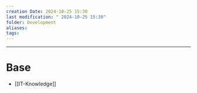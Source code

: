 ```yaml
---
creation Date: 2024-10-25 15:30
last modification: " 2024-10-25 15:30"
folder: Development
aliases: 
tags:
---
```

___
# Base

- [[IT-Knowledge]]